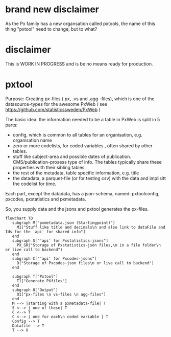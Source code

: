 # brand new disclaimer
As the Px family has a new organsation called pxtools, the name of this thing "pxtool" need to change, but to what?   

# disclaimer
This is WORK IN PROGRESS and is be no means ready for production.
# pxtool
Purpose: Creating px-files (.px, .vs and .agg -files), which is one of the datasource-types for the awesome PxWeb ( see https://github.com/statisticssweden/PxWeb ) 

The basic idea: the information needed to be a table in PxWeb is split in 5 parts: 
- config, which is common to all tables for an organisation, e.g. organisation name
- zero or more codelists, for coded variables , often shared by other tables.  
- stuff like subject-area and possible dates of publication. CMS/publication-prosess type of info. The tables typically share these properties with their sibling tables.
- the rest of the metadata, table specific information, e.g. title
- the datadata, a parquet-file (or for testing csv) with the data and implisitt the codelist for time.    

Each part, except the datadata, has a json-schema, named: pxtoolconfig, pxcodes, pxstatistics and pxmetadata.

So, you supply data and the jsons and pxtool generates the px-files.

```mermaid
flowchart TD
   subgraph M["pxmetadata.json (Startingpoint)"]
     M1["Stuff like title and decimals\n and also link to dataFile and Ids for the 'api' for shared info"]
   end 
   subgraph S["'api' for Pxstatistics-jsons"]
     PX_SR("Storage of Pxstatistics-json files,\n in a file folder\n or live call to backend")
   end
   subgraph C["'api' for Pxcodes-jsons"]
     D("Storage of Pxcodes-json files\n or live call to backend")
   end

   subgraph T["Pxtool"]
     T1["Generate PXfiles"]
   end
   subgraph O["Output"]
     O1["px-files \n vs-files \n agg-files"]
   end
   M --> |starting with a pxmetadata-file| T
   S <--> | one of these| T
   C <--> T
   C <--> | one for each\n coded variable | T
   Config --> T
   Datafile --> T
   T --> O

``` 

